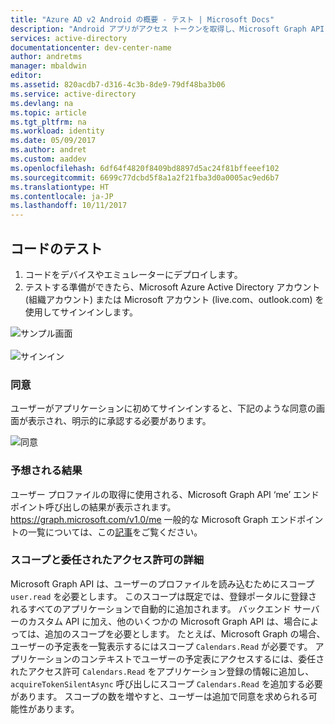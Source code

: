 ```yaml
---
title: "Azure AD v2 Android の概要 - テスト | Microsoft Docs"
description: "Android アプリがアクセス トークンを取得し、Microsoft Graph API またはアクセス トークンを必要とする API を、Azure Active Directory v2 エンドポイントから呼び出す方法"
services: active-directory
documentationcenter: dev-center-name
author: andretms
manager: mbaldwin
editor: 
ms.assetid: 820acdb7-d316-4c3b-8de9-79df48ba3b06
ms.service: active-directory
ms.devlang: na
ms.topic: article
ms.tgt_pltfrm: na
ms.workload: identity
ms.date: 05/09/2017
ms.author: andret
ms.custom: aaddev
ms.openlocfilehash: 6df64f4820f8409bd8897d5ac24f81bffeeef102
ms.sourcegitcommit: 6699c77dcbd5f8a1a2f21fba3d0a0005ac9ed6b7
ms.translationtype: HT
ms.contentlocale: ja-JP
ms.lasthandoff: 10/11/2017
---
```

## <a name="test-your-code"></a>コードのテスト

1. コードをデバイスやエミュレーターにデプロイします。
2. テストする準備ができたら、Microsoft Azure Active Directory アカウント (組織アカウント) または Microsoft アカウント (live.com、outlook.com) を使用してサインインします。 

![サンプル画面](media/active-directory-mobileanddesktopapp-android-test/mainwindow.png)
<br/><br/>
![サインイン](media/active-directory-mobileanddesktopapp-android-test/usernameandpassword.png)

### <a name="consent"></a>同意
ユーザーがアプリケーションに初めてサインインすると、下記のような同意の画面が表示され、明示的に承認する必要があります。 

![同意](media/active-directory-mobileanddesktopapp-android-test/androidconsent.png)


### <a name="expected-results"></a>予想される結果
ユーザー プロファイルの取得に使用される、Microsoft Graph API ‘me’ エンドポイント呼び出しの結果が表示されます。https://graph.microsoft.com/v1.0/me 一般的な Microsoft Graph エンドポイントの一覧については、この[記事](https://developer.microsoft.com/graph/docs#common-microsoft-graph-queries)をご覧ください。

<!--start-collapse-->
### <a name="more-information-about-scopes-and-delegated-permissions"></a>スコープと委任されたアクセス許可の詳細

Microsoft Graph API は、ユーザーのプロファイルを読み込むためにスコープ `user.read` を必要とします。 このスコープは既定では、登録ポータルに登録されるすべてのアプリケーションで自動的に追加されます。 バックエンド サーバーのカスタム API に加え、他のいくつかの Microsoft Graph API は、場合によっては、追加のスコープを必要とします。 たとえば、Microsoft Graph の場合、ユーザーの予定表を一覧表示するにはスコープ `Calendars.Read` が必要です。 アプリケーションのコンテキストでユーザーの予定表にアクセスするには、委任されたアクセス許可 `Calendars.Read` をアプリケーション登録の情報に追加し、`acquireTokenSilentAsync` 呼び出しにスコープ `Calendars.Read` を追加する必要があります。 スコープの数を増やすと、ユーザーは追加で同意を求められる可能性があります。

<!--end-collapse-->
